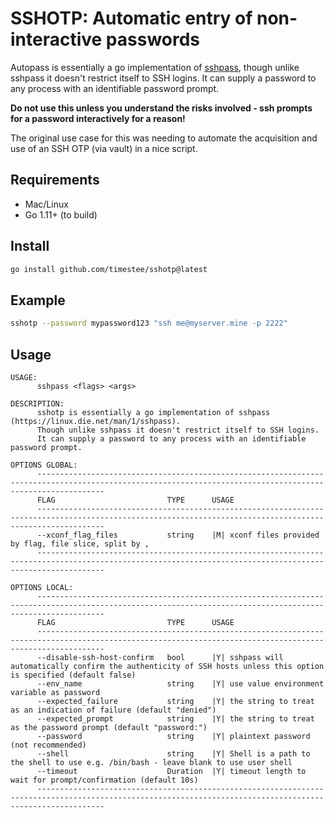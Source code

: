 # SSHOTP: Automatic entry of non-interactive passwords

Autopass is essentially a go implementation of [sshpass](https://linux.die.net/man/1/sshpass), though unlike sshpass it doesn't restrict itself to SSH logins. It can supply a password to any process with an identifiable password prompt.

**Do not use this unless you understand the risks involved - ssh prompts for a password interactively for a reason!**

The original use case for this was needing to automate the acquisition and use of an SSH OTP (via vault) in a nice script.

## Requirements

- Mac/Linux
- Go 1.11+ (to build)

## Install

```bash
go install github.com/timestee/sshotp@latest
```

## Example

```bash
sshotp --password mypassword123 "ssh me@myserver.mine -p 2222"
```

## Usage

```
USAGE: 
      sshpass <flags> <args>

DESCRIPTION:
      sshotp is essentially a go implementation of sshpass (https://linux.die.net/man/1/sshpass).
      Though unlike sshpass it doesn't restrict itself to SSH logins.
      It can supply a password to any process with an identifiable password prompt.

OPTIONS GLOBAL:
      -----------------------------------------------------------------------------------------------------------------------------------------------------------
      FLAG                         TYPE      USAGE
      -----------------------------------------------------------------------------------------------------------------------------------------------------------
      --xconf_flag_files           string    |M| xconf files provided by flag, file slice, split by ,
      -----------------------------------------------------------------------------------------------------------------------------------------------------------

OPTIONS LOCAL:
      -----------------------------------------------------------------------------------------------------------------------------------------------------------
      FLAG                         TYPE      USAGE
      -----------------------------------------------------------------------------------------------------------------------------------------------------------
      --disable-ssh-host-confirm   bool      |Y| sshpass will automatically confirm the authenticity of SSH hosts unless this option is specified (default false)
      --env_name                   string    |Y| use value environment variable as password
      --expected_failure           string    |Y| the string to treat as an indication of failure (default "denied")
      --expected_prompt            string    |Y| the string to treat as the password prompt (default "password:")
      --password                   string    |Y| plaintext password (not recommended)
      --shell                      string    |Y| Shell is a path to the shell to use e.g. /bin/bash - leave blank to use user shell
      --timeout                    Duration  |Y| timeout length to wait for prompt/confirmation (default 10s)
      -----------------------------------------------------------------------------------------------------------------------------------------------------------

```
